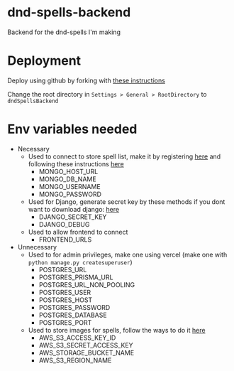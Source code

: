 # dnd-spells-backend
 Backend for the dnd-spells I'm making

# Deployment
Deploy using github by forking with [these instructions](`https://vercel.com/docs/deployments/git/vercel-for-github`)

Change the root directory in `Settings > General > RootDirectory` to `dndSpellsBackend`

# Env variables needed
* Necessary
  * Used to connect to store spell list, make it by registering [here](https://www.mongodb.com/cloud/atlas/register) and following these instructions [here](https://www.mongodb.com/docs/atlas/tutorial/create-new-cluster/#navigate-to-the-database-deployments-page-for-your-project-2)
    * MONGO_HOST_URL
    * MONGO_DB_NAME
    * MONGO_USERNAME
    * MONGO_PASSWORD
  * Used for Django, generate secret key by these methods if you dont want to download django: [here](https://stackoverflow.com/questions/41298963/is-there-a-function-for-generating-settings-secret-key-in-django)
    * DJANGO_SECRET_KEY
    * DJANGO_DEBUG
  * Used to allow frontend to connect
    * FRONTEND_URLS
* Unnecessary
  * Used to for admin privileges, make one using vercel (make one with `python manage.py createsuperuser`)
    * POSTGRES_URL
    * POSTGRES_PRISMA_URL
    * POSTGRES_URL_NON_POOLING
    * POSTGRES_USER
    * POSTGRES_HOST
    * POSTGRES_PASSWORD
    * POSTGRES_DATABASE
    * POSTGRES_PORT
  * Used to store images for spells, follow the ways to do it [here](`https://testdriven.io/blog/storing-django-static-and-media-files-on-amazon-s3/`)
    * AWS_S3_ACCESS_KEY_ID
    * AWS_S3_SECRET_ACCESS_KEY
    * AWS_STORAGE_BUCKET_NAME
    * AWS_S3_REGION_NAME